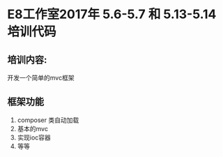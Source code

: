 # E8工作室2017年 5.6-5.7 和 5.13-5.14 培训代码

## 培训内容: 
开发一个简单的mvc框架

## 框架功能
1. composer 类自动加载 
2. 基本的mvc
3. 实现ioc容器
4. 等等
    

